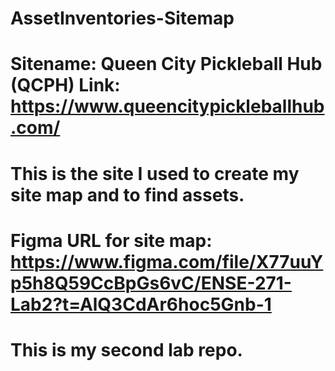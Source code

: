 # AssetInventories-Sitemap
# Sitename: Queen City Pickleball Hub (QCPH) Link: https://www.queencitypickleballhub.com/
# This is the site I used to create my site map and to find assets.
# Figma URL for site map: https://www.figma.com/file/X77uuYp5h8Q59CcBpGs6vC/ENSE-271-Lab2?t=AlQ3CdAr6hoc5Gnb-1
# This is my second lab repo.

